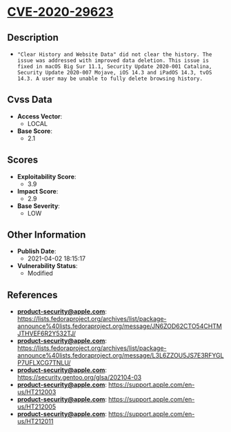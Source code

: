 
# [CVE-2020-29623](https://lists.fedoraproject.org/archives/list/package-announce%40lists.fedoraproject.org/message/JN6ZOD62CTO54CHTMJTHVEF6R2Y532TJ/)

## Description

- `"Clear History and Website Data" did not clear the history. The issue was addressed with improved data deletion. This issue is fixed in macOS Big Sur 11.1, Security Update 2020-001 Catalina, Security Update 2020-007 Mojave, iOS 14.3 and iPadOS 14.3, tvOS 14.3. A user may be unable to fully delete browsing history.`

## Cvss Data

- **Access Vector**:
  - LOCAL
- **Base Score**:
  - 2.1

## Scores

- **Exploitability Score**:
  - 3.9
- **Impact Score**:
  - 2.9
- **Base Severity**:
  - LOW

## Other Information

- **Publish Date**:
  - 2021-04-02 18:15:17
- **Vulnerability Status**:
  - Modified

## References

- **product-security@apple.com**: https://lists.fedoraproject.org/archives/list/package-announce%40lists.fedoraproject.org/message/JN6ZOD62CTO54CHTMJTHVEF6R2Y532TJ/
- **product-security@apple.com**: https://lists.fedoraproject.org/archives/list/package-announce%40lists.fedoraproject.org/message/L3L6ZZOU5JS7E3RFYGLP7UFLXCG7TNLU/
- **product-security@apple.com**: https://security.gentoo.org/glsa/202104-03
- **product-security@apple.com**: https://support.apple.com/en-us/HT212003
- **product-security@apple.com**: https://support.apple.com/en-us/HT212005
- **product-security@apple.com**: https://support.apple.com/en-us/HT212011
